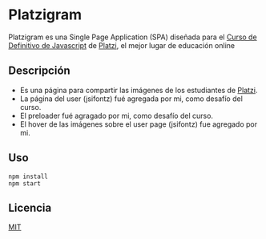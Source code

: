 # Platzigram

Platzigram es una Single Page Application (SPA) diseñada para el [Curso de Definitivo de Javascript](https://platzi.com/clases/javascript-pro/) de [Platzi](https://platzi.com), el mejor lugar de educación online

## Descripción

- Es una página para compartir las imágenes de los estudiantes de [Platzi](https://platzi.com).
- La página del user (jsifontz) fué agregada por mi, como desafío del curso.
- El preloader fué agragado por mi, como desafío del curso.
- El hover de las imágenes sobre el user page (jsifontz) fue agregado por mi.

## Uso

```
npm install
npm start
```

## Licencia

[MIT](https://opensource.org/licenses/MIT)
